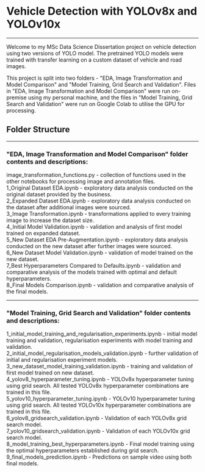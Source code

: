 # Vehicle Detection with YOLOv8x and YOLOv10x
***
Welcome to my MSc Data Science Dissertation project on vehicle detection using two versions of YOLO model. The pretrained YOLO models were trained with transfer learning on a custom dataset of vehicle and road images.

This project is split into two folders - "EDA, Image Transformation and Model Comparison" and "Model Training, Grid Search and Validation". 
Files in "EDA, Image Transformation and Model Comparison" were run on-premise using my personal machine, and the files in "Model Training, Grid Search and Validation" were run on Google Colab to utilise the GPU for processing.

## Folder Structure
--------------------------------------------------------------------------------
### "EDA, Image Transformation and Model Comparison" folder contents and descriptions:
image_transformation_functions.py - collection of functions used in the other notebooks for processing image and annotation files.\
1_Original Dataset EDA.ipynb - exploratory data analysis conducted on the original dataset provided by the business.\
2_Expanded Dataset EDA.ipynb - exploratory data analysis conducted on the dataset after additional images were sourced.\
3_Image Transformation.ipynb - transformations applied to every training image to increase the dataset size.\
4_Initial Model Validation.ipynb - validation and analysis of first model trained on expanded dataset.\
5_New Dataset EDA Pre-Augmentation.ipynb - exploratory data analysis conducted on the new dataset after further images were sourced.\
6_New Dataset Model Validation.ipynb - validation of model trained on the new dataset.\
7_Best Hyperparameters Compared to Defaults.ipynb - validation and comparative analysis of the models trained with optimal and default hyperparameters.\
8_Final Models Comparison.ipynb - validation and comparative analysis of the final models.

--------------------------------------------------------------------------------
### "Model Training, Grid Search and Validation" folder contents and descriptions:
1_initial_model_training_and_regularisation_experiments.ipynb - initial model training and validation, regularisation experiments with model training and validation.\
2_initial_model_regularisation_models_validation.ipynb - further validation of initial and regularisation experiment models.\
3_new_dataset_model_training_validation.ipynb - training and validation of first model trained on new dataset.\
4_yolov8_hyperparameter_tuning.ipynb - YOLOv8x hyperparameter tuning using grid search. All tested YOLOv8x hyperparameter combinations are trained in this file. \
5_yolov10_hyperparameter_tuning.ipynb - YOLOv10 hyperparameter tuning using grid search. All tested YOLOv10x hyperparameter combinations are trained in this file. \
6_yolov8_gridsearch_validation.ipynb - Validation of each YOLOv8x grid search model. \
7_yolov10_gridsearch_validation.ipynb - Validation of each YOLOv10x grid search model.\
8_model_training_best_hyperparameters.ipynb - Final model training using the optimal hyperparameters established during grid search.\
9_final_models_prediction.ipynb - Predictions on sample video using both final models.
